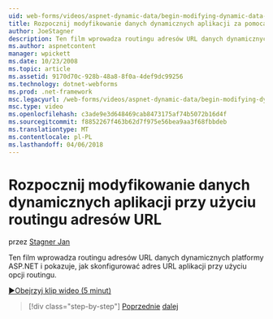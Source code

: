 ```yaml
---
uid: web-forms/videos/aspnet-dynamic-data/begin-modifying-dynamic-data-applications-with-url-routing
title: Rozpocznij modyfikowanie danych dynamicznych aplikacji za pomocą adresu URL routingu | Dokumentacja firmy Microsoft
author: JoeStagner
description: Ten film wprowadza routingu adresów URL danych dynamicznych platformy ASP.NET i pokazuje, jak skonfigurować adres URL aplikacji przy użyciu opcji routingu.
ms.author: aspnetcontent
manager: wpickett
ms.date: 10/23/2008
ms.topic: article
ms.assetid: 9170d70c-928b-48a8-8f0a-4def9dc99256
ms.technology: dotnet-webforms
ms.prod: .net-framework
msc.legacyurl: /web-forms/videos/aspnet-dynamic-data/begin-modifying-dynamic-data-applications-with-url-routing
msc.type: video
ms.openlocfilehash: c3ade9e3d648469cab8473175af74b5072b16d4f
ms.sourcegitcommit: f8852267f463b62d7f975e56bea9aa3f68fbbdeb
ms.translationtype: MT
ms.contentlocale: pl-PL
ms.lasthandoff: 04/06/2018
---
```

<a name="begin-modifying-dynamic-data-applications-with-url-routing"></a>Rozpocznij modyfikowanie danych dynamicznych aplikacji przy użyciu routingu adresów URL
====================
przez [Stagner Jan](https://github.com/JoeStagner)

Ten film wprowadza routingu adresów URL danych dynamicznych platformy ASP.NET i pokazuje, jak skonfigurować adres URL aplikacji przy użyciu opcji routingu.

[&#9654;Obejrzyj klip wideo (5 minut)](https://channel9.msdn.com/Blogs/ASP-NET-Site-Videos/begin-modifying-dynamic-data-applications-with-url-routing)

> [!div class="step-by-step"]
> [Poprzednie](begin-editing-the-templates-in-aspnet-dynamic-data-applications.md)
> [dalej](enable-in-line-editing-in-aspnet-dynamic-data-applications.md)
